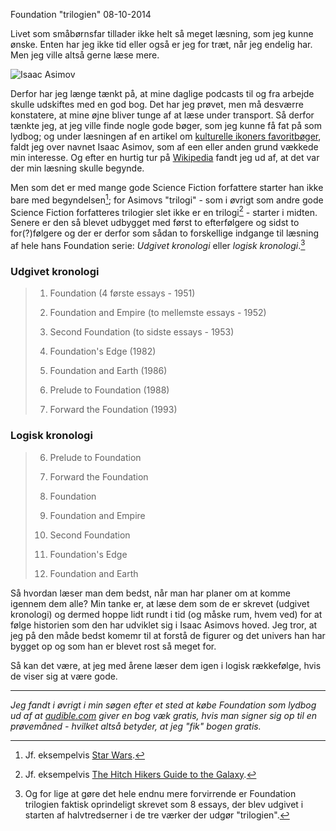 Foundation "trilogien"
08-10-2014

Livet som småbørnsfar tillader ikke helt så meget læsning, som jeg kunne ønske. Enten har jeg ikke tid eller også er jeg for træt, når jeg endelig har. Men jeg ville altså gerne læse mere.

![Isaac Asimov](https://logiskhave.dk/static/20141008_isaac-asimov.jpg "Isaac Asimov")

Derfor har jeg længe tænkt på, at mine daglige podcasts til og fra arbejde skulle udskiftes med en god bog. Det har jeg prøvet, men må desværre konstatere, at mine øjne bliver tunge af at læse under transport. Så derfor tænkte jeg, at jeg ville finde nogle gode bøger, som jeg kunne få fat på som lydbog; og under læsningen af en artikel om [kulturelle ikoners favoritbøger](http://kottke.org/14/10/50-cultural-icons-and-their-favorite-books), faldt jeg over navnet Isaac Asimov, som af een eller anden grund vækkede min interesse. Og efter en hurtig tur på [Wikipedia](http://en.wikipedia.org/wiki/Isaac_Asimov) fandt jeg ud af, at det var der min læsning skulle begynde. 

Men som det er med mange gode Science Fiction forfattere starter han ikke bare med begyndelsen[^0]; for Asimovs "trilogi" - som i øvrigt som andre gode Science Fiction forfatteres trilogier slet ikke er en trilogi[^1] - starter i midten. Senere er den så blevet udbygget med først to efterfølgere og sidst to for(?)følgere og der er derfor som sådan to forskellige indgange til læsning af hele hans Foundation serie: *Udgivet kronologi* eller *logisk kronologi*.[^2]

### Udgivet kronologi ###
>1) Foundation (4 første essays - 1951)    
>2) Foundation and Empire (to mellemste essays - 1952)    
>3) Second Foundation (to sidste essays - 1953)   
>    
>4) Foundation's Edge (1982)    
>5) Foundation and Earth (1986)    
>    
>6) Prelude to Foundation (1988)    
>7) Forward the Foundation (1993)    
    
    
### Logisk kronologi ###
>6) Prelude to Foundation   
>7) Forward the Foundation    
>   
>1) Foundation    
>2) Foundation and Empire    
>3) Second Foundation    
>   
>4) Foundation's Edge    
>5) Foundation and Earth    

Så hvordan læser man dem bedst, når man har planer om at komme igennem dem alle? Min tanke er, at læse dem som de er skrevet (udgivet kronologi) og dermed hoppe lidt rundt i tid (og måske rum, hvem ved) for at følge historien som den har udviklet sig i Isaac Asimovs hoved. Jeg tror, at jeg på den måde bedst komemr til at forstå de figurer og det univers han har bygget op og som han er blevet rost så meget for.

Så kan det være, at jeg med årene læser dem igen i logisk rækkefølge, hvis de viser sig at være gode. <i class="fa fa-book"></i>

------

*Jeg fandt i øvrigt i min søgen efter et sted at købe Foundation som lydbog ud af at [audible.com](http://www.audible.com/) giver en bog væk gratis, hvis man signer sig op til en prøvemåned - hvilket altså betyder, at jeg "fik" bogen gratis. <i class="fa fa-thumbs-up"></i>*

[^0]: Jf. eksempelvis [Star Wars](http://en.wikipedia.org/wiki/Star_Wars#Production_history).
[^1]: Jf. eksempelvis [The Hitch Hikers Guide to the Galaxy](http://en.wikipedia.org/wiki/The_Hitchhiker's_Guide_to_the_Galaxy#Novels).
[^2]: Og for lige at gøre det hele endnu mere forvirrende er Foundation trilogien faktisk oprindeligt skrevet som 8 essays, der blev udgivet i starten af halvtredserner i de tre værker der udgør "trilogien". 
